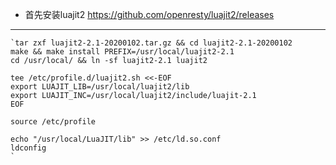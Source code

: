 - 首先安装luajit2 https://github.com/openresty/luajit2/releases

----------


	`tar zxf luajit2-2.1-20200102.tar.gz && cd luajit2-2.1-20200102  
    make && make install PREFIX=/usr/local/luajit2-2.1  
    cd /usr/local/ && ln -sf luajit2-2.1 luajit2  

    tee /etc/profile.d/luajit2.sh <<-EOF  
    export LUAJIT_LIB=/usr/local/luajit2/lib  
    export LUAJIT_INC=/usr/local/luajit2/include/luajit-2.1  
    EOF  

    source /etc/profile  

    echo "/usr/local/LuaJIT/lib" >> /etc/ld.so.conf  
    ldconfig
	`
